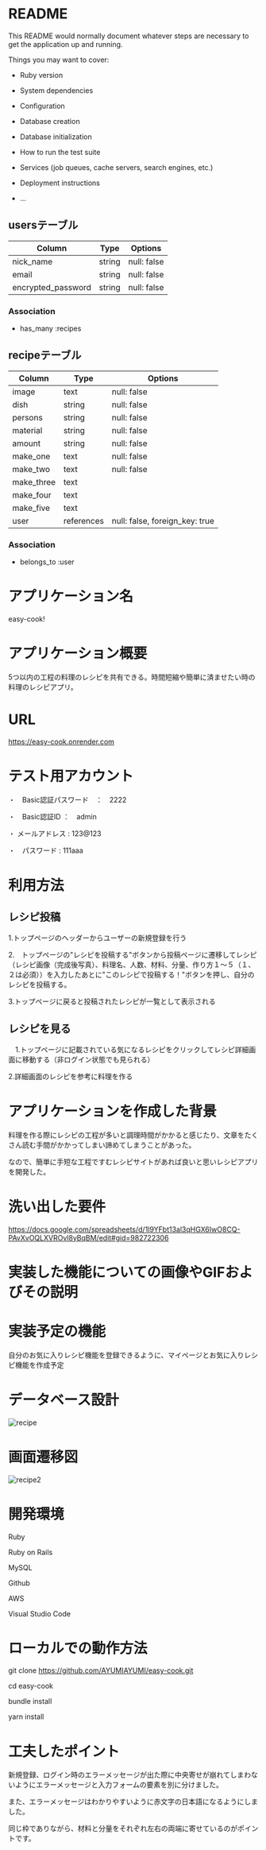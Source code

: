 # README

This README would normally document whatever steps are necessary to get the
application up and running.

Things you may want to cover:

* Ruby version

* System dependencies

* Configuration

* Database creation

* Database initialization

* How to run the test suite

* Services (job queues, cache servers, search engines, etc.)

* Deployment instructions

* ...

## usersテーブル
| Column             | Type   | Options     |
| ------------------ | ------ | ----------- |
| nick_name          | string | null: false |
| email              | string | null: false |
| encrypted_password | string | null: false |

### Association
- has_many :recipes

## recipeテーブル

| Column     | Type      | Options                        |
| ---------- | --------- | ------------------------------ |
| image      | text      | null: false                    |写真
| dish       | string    | null: false                    |料理名
| persons    | string    | null: false                    |人数
| material   | string    | null: false                    |材料
| amount     | string    | null: false                    |分量
| make_one   | text      | null: false                    |工程１
| make_two   | text      | null: false                    |工程２
| make_three | text      |                                |工程３
| make_four  | text      |                                |工程４
| make_five  | text      |                                |工程５
| user       | references| null: false, foreign_key: true |

### Association
- belongs_to :user


# アプリケーション名

easy-cook!

# アプリケーション概要

5つ以内の工程の料理のレシピを共有できる。時間短縮や簡単に済ませたい時の料理のレシピアプリ。

# URL

https://easy-cook.onrender.com

# テスト用アカウント

・　Basic認証パスワード　：　2222

・　Basic認証ID ：　admin

・ メールアドレス : 123@123

・　パスワード : 111aaa



# 利用方法

## レシピ投稿

1.トップページのヘッダーからユーザーの新規登録を行う

2.　トップページの"レシピを投稿する"ボタンから投稿ページに遷移してレシピ（レシピ画像（完成後写真）、料理名、人数、材料、分量、作り方１〜５（１、２は必須））を入力したあとに"このレシピで投稿する！"ボタンを押し、自分のレシピを投稿する。

3.トップページに戻ると投稿されたレシピが一覧として表示される

## レシピを見る
　1.トップページに記載されている気になるレシピをクリックしてレシピ詳細画面に移動する（非ログイン状態でも見られる）
 
2.詳細画面のレシピを参考に料理を作る
 
# アプリケーションを作成した背景

料理を作る際にレシピの工程が多いと調理時間がかかると感じたり、文章をたくさん読む手間がかかってしまい諦めてしまうことがあった。

なので、簡単に手短な工程ですむレシピサイトがあれば良いと思いレシピアプリを開発した。

# 洗い出した要件

https://docs.google.com/spreadsheets/d/1I9YFbt13al3qHGX6IwO8CQ-PAvXvOQLXVROvl8yBqBM/edit#gid=982722306

# 実装した機能についての画像やGIFおよびその説明

# 実装予定の機能

自分のお気に入りレシピ機能を登録できるように、マイページとお気に入りレシピ機能を作成予定

# データベース設計

![recipe](https://github.com/AYUMIAYUMI/easy-cook/assets/119142344/ff6a7842-f562-4978-9483-d2e130469886)


# 画面遷移図

![recipe2](https://github.com/AYUMIAYUMI/easy-cook/assets/119142344/c93c7cfe-345a-4e69-ac17-9ef0ca62b0b1)

# 開発環境

 Ruby
 
 Ruby on Rails
 
 MySQL
 
 Github
 
 AWS
 
 Visual Studio Code


# ローカルでの動作方法

git clone https://github.com/AYUMIAYUMI/easy-cook.git

cd easy-cook

bundle install

yarn install


# 工夫したポイント

新規登録、ログイン時のエラーメッセージが出た際に中央寄せが崩れてしまわないようにエラーメッセージと入力フォームの要素を別に分けました。

また、エラーメッセージはわかりやすいように赤文字の日本語になるようにしました。

同じ枠でありながら、材料と分量をそれぞれ左右の両端に寄せているのがポイントです。






